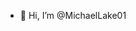 - 👋 Hi, I’m @MichaelLake01
  




<!---
MichaelLake01/MichaelLake01 is a ✨ special ✨ repository because its `README.md` (this file) appears on your GitHub profile.
You can click the Preview link to take a look at your changes.
--->
